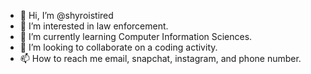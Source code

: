- 👋 Hi, I’m @shyroistired
- 👀 I’m interested in law enforcement.
- 🌱 I’m currently learning Computer Information Sciences.
- 💞️ I’m looking to collaborate on a coding activity.
- 📫 How to reach me email, snapchat, instagram, and phone number.

<!---
shyroistired/shyroistired is a ✨ special ✨ repository because its `README.md` (this file) appears on your GitHub profile.
You can click the Preview link to take a look at your changes.
--->
